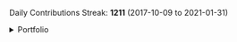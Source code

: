 Daily Contributions Streak: **1211** (2017-10-09 to 2021-01-31)

<details><summary>Portfolio</summary>

This is a list of some of the repos that I've done. Note that this isn't every repo, only some of the particularly relevant ones.

### Gamedev

* [Beowolf Engine](https://github.com/JarateKing/Beowolf-Engine)
* [0ngine](https://github.com/JarateKing/0ngine)
* [GDD Template](https://github.com/JarateKing/gdd-template)
* [Gamejam Entry](https://github.com/JarateKing/UPEISMCSS-GameJam-2020)

### Libraries

* [Fluassert](https://github.com/JarateKing/fluassert)
* [inline_tests](https://github.com/JarateKing/inline_tests)
* [Polymorph Lib](https://github.com/JarateKing/polymorph-lib)

### Game Modding

* [CleanTF2plus](https://github.com/JarateKing/CleanTF2plus)
* [TF2 Hud Reference](https://github.com/JarateKing/TF2-Hud-Reference)
* [BaseHud](https://github.com/JarateKing/BaseHud)
* [jarconfig](https://github.com/JarateKing/jarconfig)
* [jarconfig-csgo](https://github.com/JarateKing/jarconfig-csgo)
* [jarconfig-underlords](https://github.com/JarateKing/jarconfig-underlords)
* [jahud](https://github.com/JarateKing/jahud-tf2)
* [jxhud](https://github.com/JarateKing/jx-hud)

### Competitive Programming

* [Textbook](https://github.com/JarateKing/Competitive-Programming-Textbook)
* [Code Snippets](https://github.com/UPEISMCSCCC/Code)
* [Kattis Grind Setup](https://github.com/JarateKing/Kattis-Grind-Setup)

### Misc

* [Powershell Rainmeter](https://github.com/JarateKing/Powershell-Rainmeter)
* [Microbenchmarking Setup](https://github.com/JarateKing/microbenchmarking-setup)
* [Github Markdown Snippets](https://github.com/JarateKing/Github-Markdown-Snippets)
* [clDice](https://github.com/JarateKing/clDice)
* [Improved Github Commitgraph](https://github.com/JarateKing/Github-Commit-Graphs-Improved)
* [ForceTimerResolution](https://github.com/JarateKing/ForceTimerResolution)

</details>